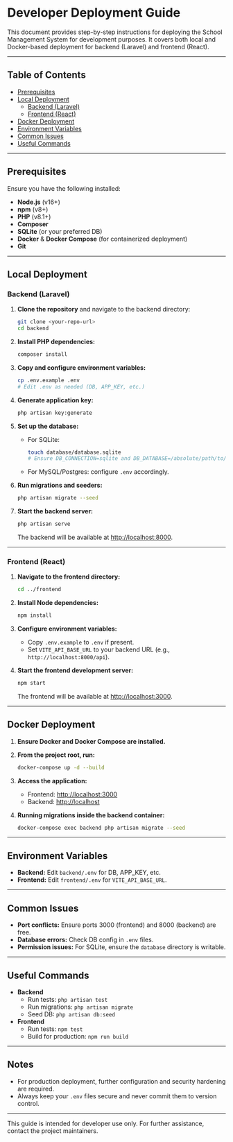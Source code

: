 # Developer Deployment Guide

This document provides step-by-step instructions for deploying the School Management System for development purposes. It covers both local and Docker-based deployment for backend (Laravel) and frontend (React).

---

## Table of Contents

- [Prerequisites](#prerequisites)
- [Local Deployment](#local-deployment)
  - [Backend (Laravel)](#backend-laravel)
  - [Frontend (React)](#frontend-react)
- [Docker Deployment](#docker-deployment)
- [Environment Variables](#environment-variables)
- [Common Issues](#common-issues)
- [Useful Commands](#useful-commands)

---

## Prerequisites

Ensure you have the following installed:

- **Node.js** (v16+)
- **npm** (v8+)
- **PHP** (v8.1+)
- **Composer**
- **SQLite** (or your preferred DB)
- **Docker** & **Docker Compose** (for containerized deployment)
- **Git**

---

## Local Deployment

### Backend (Laravel)

1. **Clone the repository** and navigate to the backend directory:
    ```bash
    git clone <your-repo-url>
    cd backend
    ```

2. **Install PHP dependencies:**
    ```bash
    composer install
    ```

3. **Copy and configure environment variables:**
    ```bash
    cp .env.example .env
    # Edit .env as needed (DB, APP_KEY, etc.)
    ```

4. **Generate application key:**
    ```bash
    php artisan key:generate
    ```

5. **Set up the database:**
    - For SQLite:
      ```bash
      touch database/database.sqlite
      # Ensure DB_CONNECTION=sqlite and DB_DATABASE=/absolute/path/to/database.sqlite in .env
      ```
    - For MySQL/Postgres: configure `.env` accordingly.

6. **Run migrations and seeders:**
    ```bash
    php artisan migrate --seed
    ```

7. **Start the backend server:**
    ```bash
    php artisan serve
    ```
    The backend will be available at [http://localhost:8000](http://localhost:8000).

---

### Frontend (React)

1. **Navigate to the frontend directory:**
    ```bash
    cd ../frontend
    ```

2. **Install Node dependencies:**
    ```bash
    npm install
    ```

3. **Configure environment variables:**
    - Copy `.env.example` to `.env` if present.
    - Set `VITE_API_BASE_URL` to your backend URL (e.g., `http://localhost:8000/api`).

4. **Start the frontend development server:**
    ```bash
    npm start
    ```
    The frontend will be available at [http://localhost:3000](http://localhost:3000).

---

## Docker Deployment

1. **Ensure Docker and Docker Compose are installed.**

2. **From the project root, run:**
    ```bash
    docker-compose up -d --build
    ```

3. **Access the application:**
    - Frontend: [http://localhost:3000](http://localhost:3000)
    - Backend: [http://localhost](http://localhost)

4. **Running migrations inside the backend container:**
    ```bash
    docker-compose exec backend php artisan migrate --seed
    ```

---

## Environment Variables

- **Backend:** Edit `backend/.env` for DB, APP_KEY, etc.
- **Frontend:** Edit `frontend/.env` for `VITE_API_BASE_URL`.

---

## Common Issues

- **Port conflicts:** Ensure ports 3000 (frontend) and 8000 (backend) are free.
- **Database errors:** Check DB config in `.env` files.
- **Permission issues:** For SQLite, ensure the `database` directory is writable.

---

## Useful Commands

- **Backend**
    - Run tests: `php artisan test`
    - Run migrations: `php artisan migrate`
    - Seed DB: `php artisan db:seed`
- **Frontend**
    - Run tests: `npm test`
    - Build for production: `npm run build`

---

## Notes

- For production deployment, further configuration and security hardening are required.
- Always keep your `.env` files secure and never commit them to version control.

---

This guide is intended for developer use only. For further assistance, contact the project maintainers.